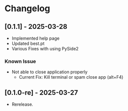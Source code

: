 # Changelog

## [0.1.1] - 2025-03-28

- Implemented help page
- Updated best.pt
- Various Fixes with using PySide2

### Known Issue

- Not able to close application properly
    - Current Fix: Kill terminal or spam close app (alt+F4)

## [0.1.0-re] - 2025-03-27

- Rerelease.
